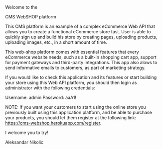 Welcome to the

CMS WebSHOP platform
 

This CMS platform is an example of a complex eCommerce Web API that allows you to create a functional eCommerce store fast. User is able to quickly sign up and build his store by creating pages, uploading products, uploading images, etc., in a short amount of time.

This web-shop platform comes with essential features that every eCommerce website needs, such as a built-in shopping cart app, support for payment gateways and third-party integrations. This app also alows to send informative emails to customers, as part of marketing strategy.

If you would like to check this application and its features or start building your store using this Web API platform, you should then login as administrator with the following credentials:

Username: admin
Password: aaA1!

NOTE: 
If you want your customers to start using the online store you previously built using this application platform, and be able to purchase your products, you should let them register at the following link: https://cms-webshop.herokuapp.com/register.

I welcome you to try!


Aleksandar Nikolic
